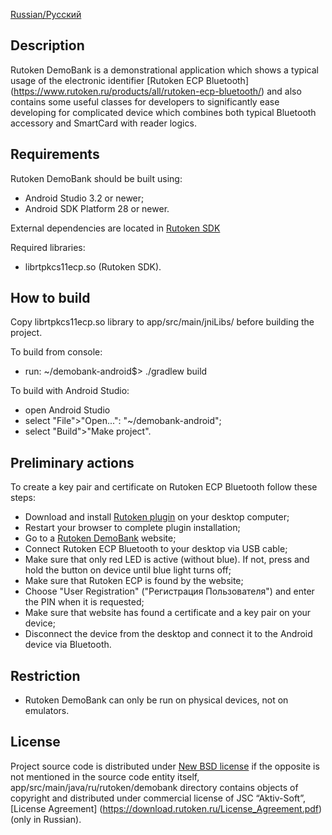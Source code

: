 [Russian/Русский](README_RUS.mdown)

## Description

Rutoken DemoBank is a demonstrational application which shows a typical usage of the electronic identifier [Rutoken ECP Bluetooth] (https://www.rutoken.ru/products/all/rutoken-ecp-bluetooth/) and also contains some useful classes for developers to significantly ease developing for complicated device which combines both typical Bluetooth accessory and SmartCard with reader logics.

## Requirements

Rutoken DemoBank should be built using:
* Android Studio 3.2 or newer;
* Android SDK Platform 28 or newer.

External dependencies are located in [Rutoken SDK](https://www.rutoken.ru/developers/sdk/)

Required libraries:
* librtpkcs11ecp.so (Rutoken SDK).

## How to build

Copy librtpkcs11ecp.so library to app/src/main/jniLibs/ before building the project.

To build from console:
* run:
    ~/demobank-android$> ./gradlew build

To build with Android Studio:
* open Android Studio
* select "File">"Open...": "~/demobank-android";
* select "Build">"Make project".

## Preliminary actions

To create a key pair and certificate on Rutoken ECP Bluetooth follow these steps:

* Download and install [Rutoken plugin](https://www.rutoken.ru/products/all/rutoken-plugin/) on your desktop computer;
* Restart your browser to complete plugin installation;
* Go to a [Rutoken DemoBank](https://demobank.rutoken.ru) website;
* Connect Rutoken ECP Bluetooth to your desktop via USB cable;
* Make sure that only red LED is active (without blue). If not, press and hold the button on device until blue light turns off;
* Make sure that Rutoken ECP is found by the website;
* Choose "User Registration" ("Регистрация Пользователя") and enter the PIN when it is requested;
* Make sure that website has found a certificate and a key pair on your device;
* Disconnect the device from the desktop and connect it to the Android device via Bluetooth.

## Restriction

* Rutoken DemoBank can only be run on physical devices, not on emulators.

## License

Project source code is distributed under [New BSD license](LICENSE) if the opposite is not mentioned in the source code entity itself,
app/src/main/java/ru/rutoken/demobank directory contains objects of copyright and distributed under commercial license of JSC “Aktiv-Soft”, [License Agreement] (https://download.rutoken.ru/License_Agreement.pdf) (only in Russian).
